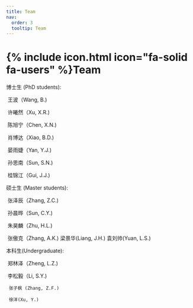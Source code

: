 ```yaml
---
title: Team
nav:
  order: 3
  tooltip: Team
---
```


# {% include icon.html icon="fa-solid fa-users" %}Team

博士生 (PhD students):

​     王波（Wang, B.)

​     许曦然（Xu, X.R.)

​     陈旭宁（Chen, X.N.)

​     肖博达（Xiao, B.D.)

​     晏雨婕（Yan, Y.J.)

​     孙思南（Sun, S.N.)

​     桂锦江（Gui, J.J.)

硕士生 (Master students):

​     张泽辰（Zhang, Z.C.)

​     孙晨晔（Sun, C.Y.)

​     朱昊麟（Zhu, H.L.)

​     张傲克（Zhang, A.K.)
     梁景华(Liang, J.H.)
     袁刘帅(Yuan, L.S.)

本科生(Undergraduate):

​     郑林泽（Zheng, L.Z.)

​     李松毅（Li, S.Y.)

     张子枫 (Zhang, Z.F.)

     徐洋(Xu, Y.)
